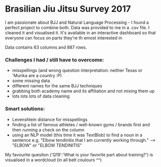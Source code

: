 # Brasilian Jiu Jitsu Survey 2017

I am passionate about BJJ and Natural Language Processing - I found a perfect project to combine both. Data was provided to me in a .csv file. I cleaned it and visualised it. It's available in an interactive dashboard so that everyone can focus on parts they're th emost interested in

Data contains 63 columns and 887 rows.

### Challenges I had / still have to overcome:
- misspellings (and wrong question interpretation: neither Texas or 'Murika are a country :P)
- some missing data
- different names for the same BJJ techniques
- grabbing both academy name and its affiliation and not mixing them up
- lots lots lots of data cleaning

### Smart solutions:
- Levenshtein distance for misspellings
- finding a list of famous athletes / well-known gyms / brands first and then running a check on the column
- using an NLP model (this time it was TextBlob) to find a noun in a sentence 
  e.g. "Elbow tendinitis that I am currently working through." --> "ELBOW" or "ELBOW TENDINITIS"

My favourite quesiton ('Q19':'What is your favorite part about training?') is visualised in a wordcloud (in all belt coulours ^^)
